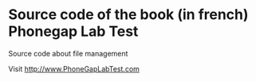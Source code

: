 # Source code of the book (in french) Phonegap Lab Test
Source code about file management

Visit http://www.PhoneGapLabTest.com